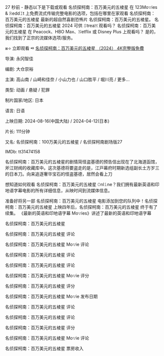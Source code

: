 <p dir="auto"> 27 秒前 - 静态以下是下载或观看 名侦探柯南：百万美元的五棱星 在 123Mo𝚟ies &amp; 𝚁edd𝙸t 上免费流式传输完整电影的选项，包括在哪里在家观看 名侦探柯南：百万美元的五棱星 最新的超自然喜剧恐怖片 名侦探柯南：百万美元的五棱星。 名侦探柯南：百万美元的五棱星 2024 可供 𝚂trea𝙼 观看吗？ 名侦探柯南：百万美元的五棱星 在 Peacock、HBO Max、𝙽etflix 或 Disney Plus 上观看吗？ 是的，我们找到了正宗的流媒体选项/服务。
</p><p dir="auto"></p><p dir="auto"> ⧆⟢ 立即观看 ➺ <a href="https://bit.ly/4eaC0Ep" rel="nofollow"> 名侦探柯南：百万美元的五棱星 （2024） 4K完整版免費</a></p><p dir="auto"></p><p dir="auto"></p><p dir="auto"></p><p dir="auto">
</p><p dir="auto"></p><p dir="auto">导演: 永冈智佳
</p><p dir="auto"></p><p dir="auto">编剧: 大仓崇裕
</p><p dir="auto"></p><p dir="auto">主演: 高山南 / 山崎和佳奈 / 小山力也 / 山口胜平 / 堀川亮 / 更多...
</p><p dir="auto"></p><p dir="auto">类型: 动画 / 悬疑 / 犯罪
</p><p dir="auto"></p><p dir="auto">制片国家/地区: 日本
</p><p dir="auto"></p><p dir="auto">语言: 日语
</p><p dir="auto"></p><p dir="auto">上映日期: 2024-08-16(中国大陆) / 2024-04-12(日本)
</p><p dir="auto"></p><p dir="auto">片长: 111分钟
</p><p dir="auto"></p><p dir="auto">又名: 名侦探柯南：100万美元的五棱星 / 名侦探柯南剧场版27
</p><p dir="auto"></p><p dir="auto">IMDb: tt31474158
</p><p dir="auto"></p><p dir="auto">名侦探柯南：百万美元的五棱星的剧情简怪盗基德的预告信出现在了北海道函馆，斧江财阀的收藏库中。这次基德将要盗走的是，江戸幕府时期新选组副长土方岁三的日本刀。向来追逐奢华宝石的怪盗基德，居然会看上刀
</p><p dir="auto"></p><p dir="auto">想知道如何观看 名侦探柯南：百万美元的五棱星 𝙾nl𝚒ne？我们拥有最新英语和印地语字幕电影的所有详细信息，从映时间到流媒体信息。
</p><p dir="auto"></p><p dir="auto">准备好将另一部 名侦探柯南：百万美元的五棱星 电影添加到您的队列中！名侦探柯南：百万美元的五棱星 上映四年后，名侦探柯南：百万美元的五棱星 终于有了续集。 《最新的英语和印地语字幕 Mo𝚟ies》讲述了最新的英语和印地语字幕
</p><p dir="auto"></p><p dir="auto">名侦探柯南：百万美元的五棱星
</p><p dir="auto"></p><p dir="auto">名侦探柯南：百万美元的五棱星 评论
</p><p dir="auto"></p><p dir="auto">名侦探柯南：百万美元的五棱星 Mo𝚟ie 评论
</p><p dir="auto"></p><p dir="auto">名侦探柯南：百万美元的五棱星 评论
</p><p dir="auto"></p><p dir="auto">名侦探柯南：百万美元的五棱星 评论
</p><p dir="auto"></p><p dir="auto">名侦探柯南：百万美元的五棱星 Mo𝚟ie 评分
</p><p dir="auto"></p><p dir="auto">名侦探柯南：百万美元的五棱星 评分
</p><p dir="auto"></p><p dir="auto">名侦探柯南：百万美元的五棱星 Mo𝚟ie 发布日期
</p><p dir="auto"></p><p dir="auto">名侦探柯南：百万美元的五棱星 评论
</p><p dir="auto"></p><p dir="auto">名侦探柯南：百万美元的五棱星 评论
</p><p dir="auto"></p><p dir="auto">名侦探柯南：百万美元的五棱星 评分
</p><p dir="auto"></p><p dir="auto">名侦探柯南：百万美元的五棱星 Mo𝚟ie 评论
</p><p dir="auto"></p><p dir="auto">名侦探柯南：百万美元的五棱星 票房收入</p>
